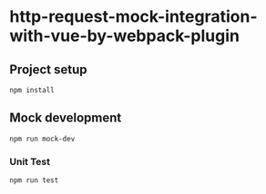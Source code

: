 # http-request-mock-integration-with-vue-by-webpack-plugin

## Project setup
```
npm install
```

## Mock development
```
npm run mock-dev
```

### Unit Test
```
npm run test
```
